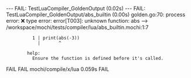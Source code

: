 --- FAIL: TestLuaCompiler_GoldenOutput (0.02s)
    --- FAIL: TestLuaCompiler_GoldenOutput/abs_builtin (0.00s)
        golden.go:70: process error: ❌ type error: error[T003]: unknown function: abs
              --> /workspace/mochi/tests/compiler/lua/abs_builtin.mochi:1:7
            
              1 | print(abs(-3))
                |       ^
            
            help:
              Ensure the function is defined before it's called.
FAIL
FAIL	mochi/compile/x/lua	0.059s
FAIL
